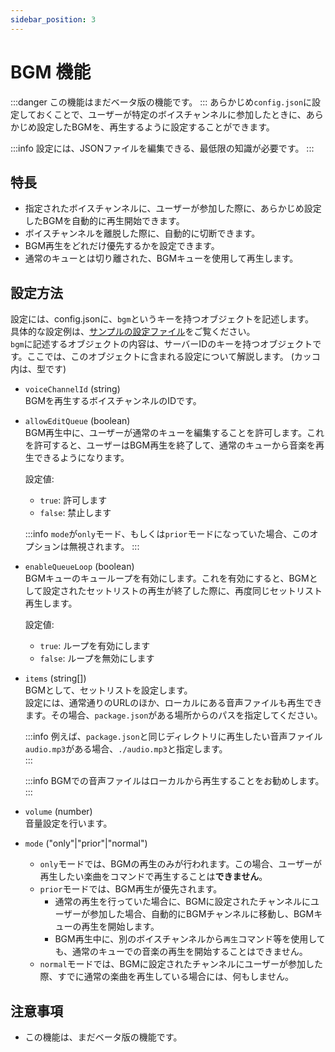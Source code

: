```yaml
---
sidebar_position: 3
---
```

# BGM 機能
:::danger
この機能はまだベータ版の機能です。
:::
あらかじめ`config.json`に設定しておくことで、ユーザーが特定のボイスチャンネルに参加したときに、あらかじめ設定したBGMを、再生するように設定することができます。  

:::info
設定には、JSONファイルを編集できる、最低限の知識が必要です。
:::

## 特長
- 指定されたボイスチャンネルに、ユーザーが参加した際に、あらかじめ設定したBGMを自動的に再生開始できます。
- ボイスチャンネルを離脱した際に、自動的に切断できます。
- BGM再生をどれだけ優先するかを設定できます。
- 通常のキューとは切り離された、BGMキューを使用して再生します。

## 設定方法
設定には、config.jsonに、`bgm`というキーを持つオブジェクトを記述します。  
具体的な設定例は、[サンプルの設定ファイル](https://github.com/mtripg6666tdr/Discord-SimpleMusicBot/blob/master/util/config-with-bgm.json)をご覧ください。  
`bgm`に記述するオブジェクトの内容は、サーバーIDのキーを持つオブジェクトです。ここでは、このオブジェクトに含まれる設定について解説します。 
(カッコ内は、型です)

- `voiceChannelId` (string)  
  BGMを再生するボイスチャンネルのIDです。  

- `allowEditQueue` (boolean)  
  BGM再生中に、ユーザーが通常のキューを編集することを許可します。これを許可すると、ユーザーはBGM再生を終了して、通常のキューから音楽を再生できるようになります。  

  設定値:
  - `true`: 許可します
  - `false`: 禁止します
  
  :::info
  `mode`が`only`モード、もしくは`prior`モードになっていた場合、このオプションは無視されます。
  :::

- `enableQueueLoop` (boolean)  
  BGMキューのキューループを有効にします。これを有効にすると、BGMとして設定されたセットリストの再生が終了した際に、再度同じセットリスト再生します。

  設定値:
  - `true`: ループを有効にします
  - `false`: ループを無効にします

- `items` (string[])  
  BGMとして、セットリストを設定します。  
  設定には、通常通りのURLのほか、ローカルにある音声ファイルも再生できます。その場合、`package.json`がある場所からのパスを指定してください。

  :::info
  例えば、`package.json`と同じディレクトリに再生したい音声ファイル`audio.mp3`がある場合、`./audio.mp3`と指定します。  
  :::

  :::info
  BGMでの音声ファイルはローカルから再生することをお勧めします。
  :::

- `volume` (number)  
  音量設定を行います。

- `mode` ("only"|"prior"|"normal")  
  - `only`モードでは、BGMの再生のみが行われます。この場合、ユーザーが再生したい楽曲をコマンドで再生することは**できません**。
  - `prior`モードでは、BGM再生が優先されます。
    - 通常の再生を行っていた場合に、BGMに設定されたチャンネルにユーザーが参加した場合、自動的にBGMチャンネルに移動し、BGMキューの再生を開始します。
    - BGM再生中に、別のボイスチャンネルから`再生`コマンド等を使用しても、通常のキューでの音楽の再生を開始することはできません。
  - `normal`モードでは、BGMに設定されたチャンネルにユーザーが参加した際、すでに通常の楽曲を再生している場合には、何もしません。

## 注意事項
- この機能は、まだベータ版の機能です。
